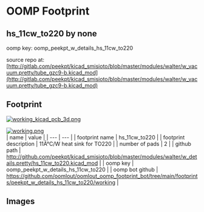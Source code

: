 # OOMP Footprint  
## hs_11cw_to220  by none  
  
oomp key: oomp_peekpt_w_details_hs_11cw_to220  
  
source repo at: [http://gitlab.com/peekpt/kicad_smisioto/blob/master/modules/walter/w_vacuum.pretty/tube_gzc9-b.kicad_mod](http://gitlab.com/peekpt/kicad_smisioto/blob/master/modules/walter/w_vacuum.pretty/tube_gzc9-b.kicad_mod)  
## Footprint  
  
[![working_kicad_pcb_3d.png](working_kicad_pcb_3d_600.png)](working_kicad_pcb_3d.png)  
  
[![working.png](working_600.png)](working.png)  
| name | value | 
| --- | --- | 
| footprint name | hs_11cw_to220 | 
| footprint description | 11Â°C/W heat sink for TO220 | 
| number of pads | 2 | 
| github path | http://github.com/peekpt/kicad_smisioto/blob/master/modules/walter/w_details.pretty/hs_11cw_to220.kicad_mod | 
| oomp key | oomp_peekpt_w_details_hs_11cw_to220 | 
| oomp bot github | https://github.com/oomlout/oomlout_oomp_footprint_bot/tree/main/footprints/peekpt_w_details_hs_11cw_to220/working | 
## Images  
